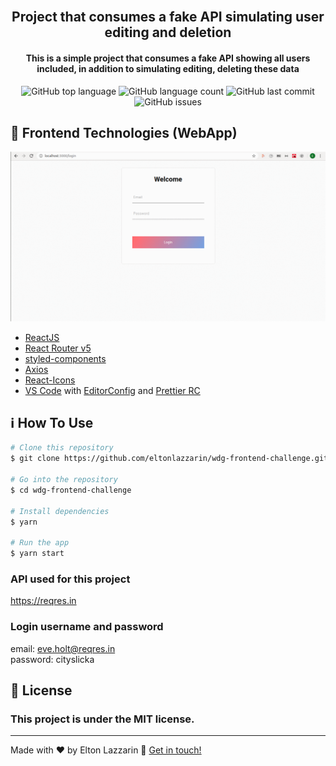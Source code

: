 <h2 align="center">
    <img alt="" src="" />
    <br>
    Project that consumes a fake API simulating user editing and deletion
</h2>

<h4 align="center">
  This is a simple project that consumes a fake API showing all users included, in addition to simulating editing, deleting these data
</h4>
<p align="center">
  <img alt="GitHub top language" src="https://img.shields.io/github/languages/top/eltonlazzarin/wdg-frontend-challenge">

  <img alt="GitHub language count" src="https://img.shields.io/github/languages/count/eltonlazzarin/wdg-frontend-challenge">

  <img alt="GitHub last commit" src="https://img.shields.io/github/last-commit/eltonlazzarin/wdg-frontend-challenge">

  <img alt="GitHub issues" src="https://img.shields.io/github/issues/eltonlazzarin/wdg-frontend-challenge">

## :rocket: Frontend Technologies (WebApp)

<img alt="Github Search Page" src="https://github.com/eltonlazzarin/wdg-frontend-challenge/blob/master/src/screenshots/projectPages.gif">

- [ReactJS](https://reactjs.org/)
- [React Router v5](https://github.com/ReactTraining/react-router)
- [styled-components](https://www.styled-components.com/)
- [Axios](https://github.com/axios/axios)
- [React-Icons](http://react-icons.github.io/react-icons/)
- [VS Code](https://code.visualstudio.com) with [EditorConfig](https://marketplace.visualstudio.com/items?itemName=EditorConfig.EditorConfig) and [Prettier RC](https://github.com/prettier/prettier)

## :information_source: How To Use

```bash
# Clone this repository
$ git clone https://github.com/eltonlazzarin/wdg-frontend-challenge.git

# Go into the repository
$ cd wdg-frontend-challenge

# Install dependencies
$ yarn

# Run the app
$ yarn start
```

### API used for this project

https://reqres.in

### Login username and password

email: eve.holt@reqres.in <br>
password: cityslicka

## :memo: License

### This project is under the MIT license.
---

Made with ♥ by Elton Lazzarin :wave: [Get in touch!](https://www.linkedin.com/in/eltonlazzarin/)
